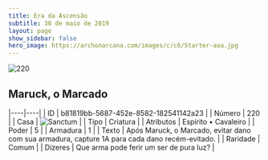 ```yaml
---
title: Era da Ascensão
subtitle: 30 de maio de 2019
layout: page
show_sidebar: false
hero_image: https://archonarcana.com/images/c/c6/Starter-aoa.jpg
---
```


![220](https://cdn.keyforgegame.com/media/card_front/pt/435_220_XHJV8C23JWW6_pt.png)

## Maruck, o Marcado

|----|----|
| ID | b81819bb-5687-452e-8582-182541142a23 |
| Número | 220 |
| Casa | ![Sanctum](https://archonarcana.com/images/thumb/c/c7/Sanctum.png/22px-Sanctum.png "Santuário") |
| Tipo | Criatura |
| Atributos | Espírito • Cavaleiro |
| Poder | 5 |
| Armadura | 1 |
| Texto | Após Maruck, o Marcado, evitar dano com sua armadura, capture 1A para cada dano recém-evitado. |
| Raridade | Comum |
| Dizeres | Que arma pode ferir um ser de pura luz? |
